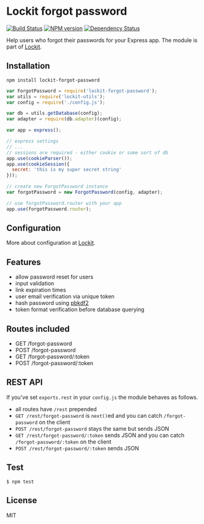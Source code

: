 # Lockit forgot password

[![Build Status](https://travis-ci.org/zemirco/lockit-forgot-password.svg?branch=master)](https://travis-ci.org/zemirco/lockit-forgot-password)
[![NPM version](https://badge.fury.io/js/lockit-forgot-password.svg)](http://badge.fury.io/js/lockit-forgot-password)
[![Dependency Status](https://david-dm.org/zemirco/lockit-forgot-password.svg)](https://david-dm.org/zemirco/lockit-forgot-password)

Help users who forgot their passwords for your Express app. The module is part of [Lockit](https://github.com/zemirco/lockit).

## Installation

`npm install lockit-forgot-password`

```js
var ForgotPassword = require('lockit-forgot-password');
var utils = require('lockit-utils');
var config = require('./config.js');

var db = utils.getDatabase(config);
var adapter = require(db.adapter)(config);

var app = express();

// express settings
// ...
// sessions are required - either cookie or some sort of db
app.use(cookieParser());
app.use(cookieSession({
  secret: 'this is my super secret string'
}));

// create new ForgotPassword instance
var forgotPassword = new ForgotPassword(config, adapter);

// use forgotPassword.router with your app
app.use(forgotPassword.router);
```

## Configuration

More about configuration at [Lockit](https://github.com/zemirco/lockit).

## Features

 - allow password reset for users
 - input validation
 - link expiration times
 - user email verification via unique token
 - hash password using [pbkdf2](http://nodejs.org/api/crypto.html#crypto_crypto_pbkdf2_password_salt_iterations_keylen_callback)
 - token format verification before database querying

## Routes included

 - GET /forgot-password
 - POST /forgot-password
 - GET /forgot-password/:token
 - POST /forgot-password/:token

## REST API

If you've set `exports.rest` in your `config.js` the module behaves as follows.

 - all routes have `/rest` prepended
 - `GET /rest/forgot-password` is `next()`ed and you can catch `/forgot-password` on the client
 - `POST /rest/forgot-password` stays the same but sends JSON
 - `GET /rest/forgot-password/:token` sends JSON and you can catch `/forgot-password/:token` on the client
 - `POST /rest/forgot-password/:token` sends JSON

## Test

`$ npm test`

## License

MIT
